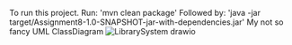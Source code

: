 To run this project.
Run: 'mvn clean package'
Followed by: 'java -jar target/Assignment8-1.0-SNAPSHOT-jar-with-dependencies.jar'
My not so fancy UML ClassDiagram
![LibrarySystem drawio](https://github.com/hakoningir/LibrarySystem/assets/92111376/9266a03a-e9cf-4efb-8377-4006234413ba)
